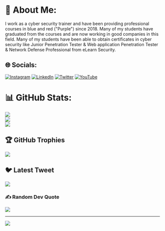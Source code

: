 # 💫 About Me:
I work as a cyber security trainer and have been providing professional courses in blue and red ("Purple") since 2018. Many of my students have graduated from the courses and are now working in good companies in this field. Many of my students have been able to obtain certificates in cyber security like Junior Penetration Tester & Web application Penetration Tester & Network Defense Professional from eLearn Security.


## 🌐 Socials:
[![Instagram](https://img.shields.io/badge/Instagram-%23E4405F.svg?logo=Instagram&logoColor=white)](https://instagram.com/5q_zx) [![LinkedIn](https://img.shields.io/badge/LinkedIn-%230077B5.svg?logo=linkedin&logoColor=white)](https://linkedin.com/in/asaad-alharthy) [![Twitter](https://img.shields.io/badge/Twitter-%231DA1F2.svg?logo=Twitter&logoColor=white)](https://twitter.com/0xBl4ck) [![YouTube](https://img.shields.io/badge/YouTube-%23FF0000.svg?logo=YouTube&logoColor=white)](https://youtube.com/@UCU80p-vLMqweSeGM-UMqbSw) 
# 📊 GitHub Stats:
![](https://github-readme-stats.vercel.app/api?username=crushingxom&theme=vue-dark&hide_border=false&include_all_commits=true&count_private=true)<br/>
![](https://github-readme-streak-stats.herokuapp.com/?user=crushingxom&theme=vue-dark&hide_border=false)<br/>
![](https://github-readme-stats.vercel.app/api/top-langs/?username=crushingxom&theme=vue-dark&hide_border=false&include_all_commits=true&count_private=true&layout=compact)

## 🏆 GitHub Trophies
![](https://github-profile-trophy.vercel.app/?username=crushingxom&theme=radical&no-frame=false&no-bg=false&margin-w=4)

## 🐦 Latest Tweet
[![](https://gtce.itsvg.in/api?username=0xBl4ck)](https://github.com/VishwaGauravIn/github-twitter-card-embed)

### ✍️ Random Dev Quote
![](https://quotes-github-readme.vercel.app/api?type=horizontal&theme=radical)

---
[![](https://visitcount.itsvg.in/api?id=crushingxom&icon=0&color=0)](https://visitcount.itsvg.in)

<!-- Proudly created with GPRM ( https://gprm.itsvg.in ) -->